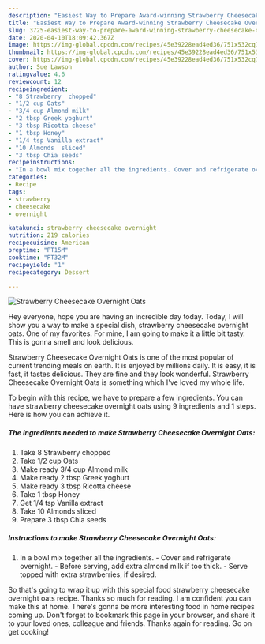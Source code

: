 ```yaml
---
description: "Easiest Way to Prepare Award-winning Strawberry Cheesecake Overnight Oats"
title: "Easiest Way to Prepare Award-winning Strawberry Cheesecake Overnight Oats"
slug: 3725-easiest-way-to-prepare-award-winning-strawberry-cheesecake-overnight-oats
date: 2020-04-10T18:09:42.367Z
image: https://img-global.cpcdn.com/recipes/45e39228ead4ed36/751x532cq70/strawberry-cheesecake-overnight-oats-recipe-main-photo.jpg
thumbnail: https://img-global.cpcdn.com/recipes/45e39228ead4ed36/751x532cq70/strawberry-cheesecake-overnight-oats-recipe-main-photo.jpg
cover: https://img-global.cpcdn.com/recipes/45e39228ead4ed36/751x532cq70/strawberry-cheesecake-overnight-oats-recipe-main-photo.jpg
author: Sue Lawson
ratingvalue: 4.6
reviewcount: 12
recipeingredient:
- "8 Strawberry  chopped"
- "1/2 cup Oats"
- "3/4 cup Almond milk"
- "2 tbsp Greek yoghurt"
- "3 tbsp Ricotta cheese"
- "1 tbsp Honey"
- "1/4 tsp Vanilla extract"
- "10 Almonds  sliced"
- "3 tbsp Chia seeds"
recipeinstructions:
- "In a bowl mix together all the ingredients. Cover and refrigerate overnight. Before serving, add extra almond milk if too thick. Serve topped with extra strawberries, if desired."
categories:
- Recipe
tags:
- strawberry
- cheesecake
- overnight

katakunci: strawberry cheesecake overnight 
nutrition: 219 calories
recipecuisine: American
preptime: "PT15M"
cooktime: "PT32M"
recipeyield: "1"
recipecategory: Dessert

---
```



![Strawberry Cheesecake Overnight Oats](https://img-global.cpcdn.com/recipes/45e39228ead4ed36/751x532cq70/strawberry-cheesecake-overnight-oats-recipe-main-photo.jpg)

Hey everyone, hope you are having an incredible day today. Today, I will show you a way to make a special dish, strawberry cheesecake overnight oats. One of my favorites. For mine, I am going to make it a little bit tasty. This is gonna smell and look delicious.

Strawberry Cheesecake Overnight Oats is one of the most popular of current trending meals on earth. It is enjoyed by millions daily. It is easy, it is fast, it tastes delicious. They are fine and they look wonderful. Strawberry Cheesecake Overnight Oats is something which I've loved my whole life.




To begin with this recipe, we have to prepare a few ingredients. You can have strawberry cheesecake overnight oats using 9 ingredients and 1 steps. Here is how you can achieve it.

<!--inarticleads1-->

##### The ingredients needed to make Strawberry Cheesecake Overnight Oats:

1. Take 8 Strawberry  chopped
1. Take 1/2 cup Oats
1. Make ready 3/4 cup Almond milk
1. Make ready 2 tbsp Greek yoghurt
1. Make ready 3 tbsp Ricotta cheese
1. Take 1 tbsp Honey
1. Get 1/4 tsp Vanilla extract
1. Take 10 Almonds  sliced
1. Prepare 3 tbsp Chia seeds




<!--inarticleads2-->

##### Instructions to make Strawberry Cheesecake Overnight Oats:

1. In a bowl mix together all the ingredients. - Cover and refrigerate overnight. - Before serving, add extra almond milk if too thick. - Serve topped with extra strawberries, if desired.




So that's going to wrap it up with this special food strawberry cheesecake overnight oats recipe. Thanks so much for reading. I am confident you can make this at home. There's gonna be more interesting food in home recipes coming up. Don't forget to bookmark this page in your browser, and share it to your loved ones, colleague and friends. Thanks again for reading. Go on get cooking!
